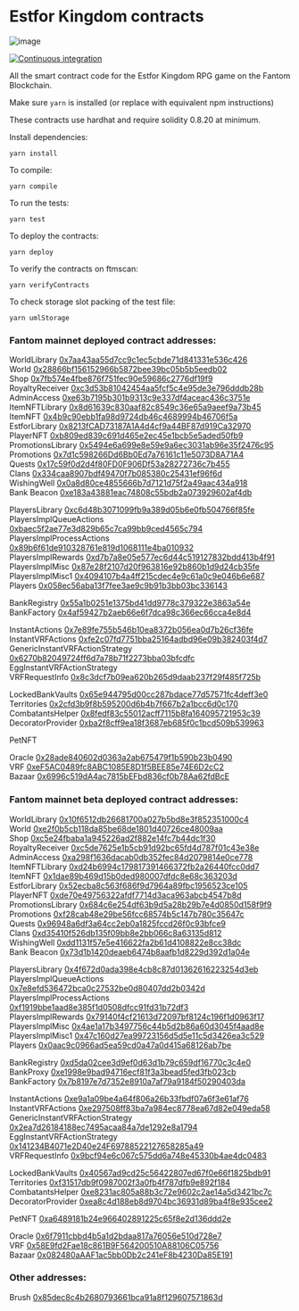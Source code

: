 # Estfor Kingdom contracts

![image](https://user-images.githubusercontent.com/84033732/223739503-c53a888a-443f-4fb5-98a3-d40f94956799.png)

[![Continuous integration](https://github.com/PaintSwap/estfor-contracts/actions/workflows/ci.yml/badge.svg)](https://github.com/PaintSwap/estfor-contracts/actions/workflows/ci.yml)

All the smart contract code for the Estfor Kingdom RPG game on the Fantom Blockchain.

Make sure `yarn` is installed (or replace with equivalent npm instructions)

These contracts use hardhat and require solidity 0.8.20 at minimum.

Install dependencies:

```shell
yarn install
```

To compile:

```shell
yarn compile
```

To run the tests:

```shell
yarn test
```

To deploy the contracts:

```shell
yarn deploy
```

To verify the contracts on ftmscan:

```shell
yarn verifyContracts
```

To check storage slot packing of the test file:

```shell
yarn umlStorage
```

### Fantom mainnet deployed contract addresses:

WorldLibrary [0x7aa43aa55d7cc9c1ec5cbde71d841331e536c426](https://ftmscan.com/address/0x7aa43aa55d7cc9c1ec5cbde71d841331e536c426)  
World [0x28866bf156152966b5872bee39bc05b5b5eedb02](https://ftmscan.com/address/0x28866bf156152966b5872bee39bc05b5b5eedb02)  
Shop [0x7fb574e4fbe876f751fec90e59686c2776df19f9](https://ftmscan.com/address/0x7fb574e4fbe876f751fec90e59686c2776df19f9)  
RoyaltyReceiver [0xc3d53b81042454aa5fcf5c4e95de3e796dddb28b](https://ftmscan.com/address/0xc3d53b81042454aa5fcf5c4e95de3e796dddb28b)  
AdminAccess [0xe63b7195b301b9313c9e337df4aceac436c3751e](https://ftmscan.com/address/0xe63b7195b301b9313c9e337df4aceac436c3751e)  
ItemNFTLibrary [0x8d61639c830aaf82c8549c36e65a9aeef9a73b45](https://ftmscan.com/address/0x8d61639c830aaf82c8549c36e65a9aeef9a73b45)  
ItemNFT [0x4b9c90ebb1fa98d9724db46c4689994b46706f5a](https://ftmscan.com/address/0x4b9c90ebb1fa98d9724db46c4689994b46706f5a)  
EstforLibrary [0x8213fCAD73187A1A4d4cf9a44BF87d919Ca32970](https://ftmscan.com/address/0x8213fCAD73187A1A4d4cf9a44BF87d919Ca32970)  
PlayerNFT [0xb809ed839c691d465e2ec45e1bcb5e5aded50fb9](https://ftmscan.com/address/0xb809ed839c691d465e2ec45e1bcb5e5aded50fb9)  
PromotionsLibrary [0x5494e6a699e8e59e9a6ec3031ab96e35f2476c95](https://ftmscan.com/address/0x5494e6a699e8e59e9a6ec3031ab96e35f2476c95)  
Promotions [0x7d1c598266Dd6Bb0Ed7a76161c11e5073D8A71A4](https://ftmscan.com/address/0x7d1c598266Dd6Bb0Ed7a76161c11e5073D8A71A4)  
Quests [0x17c59f0d2d4f80FD0F906Df53a28272736c7b455](https://ftmscan.com/address/0x17c59f0d2d4f80FD0F906Df53a28272736c7b455)  
Clans [0x334caa8907bdf49470f7b085380c25431ef96f6d](https://ftmscan.com/address/0x334caa8907bdf49470f7b085380c25431ef96f6d)  
WishingWell [0x0a8d80ce4855666b7d7121d75f2a49aac434a918](https://ftmscan.com/address/0x0a8d80ce4855666b7d7121d75f2a49aac434a918)  
Bank Beacon [0xe183a43881eac74808c55bdb2a073929602af4db](https://ftmscan.com/address/0xe183a43881eac74808c55bdb2a073929602af4db)

PlayersLibrary [0xc6d48b3071099fb9a389d05b6e0fb504766f85fe](https://ftmscan.com/address/0xc6d48b3071099fb9a389d05b6e0fb504766f85fe)  
PlayersImplQueueActions [0xbaec5f2ae77e3d829b65c7ca99bb9ced4565c794](https://ftmscan.com/address/0xbaec5f2ae77e3d829b65c7ca99bb9ced4565c794)  
PlayersImplProcessActions [0x89b6f61de910328761e819d1068111e4ba010932](https://ftmscan.com/address/0x89b6f61de910328761e819d1068111e4ba010932)  
PlayersImplRewards [0xd7b7a8e05e577ec6d44c519127832bdd413b4f91](https://ftmscan.com/address/0xd7b7a8e05e577ec6d44c519127832bdd413b4f91)  
PlayersImplMisc [0x87e28f2107d20f963816e92b860b1d9d24cb35fe](https://ftmscan.com/address/0x87e28f2107d20f963816e92b860b1d9d24cb35fe)  
PlayersImplMisc1 [0x4094107b4a4ff215cdec4e9c61a0c9e046b6e687](https://ftmscan.com/address/0x4094107b4a4ff215cdec4e9c61a0c9e046b6e687)  
Players [0x058ec56aba13f7fee3ae9c9b91b3bb03bc336143](https://ftmscan.com/address/0x058ec56aba13f7fee3ae9c9b91b3bb03bc336143)

BankRegistry [0x55a1b0251e1375bd41dd9778c379322e3863a54e](https://ftmscan.com/address/0x55a1b0251e1375bd41dd9778c379322e3863a54e)  
BankFactory [0x4af59427b2aeb66e6f7dca98c366ec66cca4e8d4](https://ftmscan.com/address/0x4af59427b2aeb66e6f7dca98c366ec66cca4e8d4)

InstantActions [0x7e89fe755b546b10ea8372b056ea0d7b26cf36fe](https://ftmscan.com/address/0x7e89fe755b546b10ea8372b056ea0d7b26cf36fe)  
InstantVRFActions [0xfe2c07fd7751bba25164adbd96e09b382403f4d7](https://ftmscan.com/address/0xfe2c07fd7751bba25164adbd96e09b382403f4d7)  
GenericInstantVRFActionStrategy [0x6270b82049724ff6d7a78b71f2273bba03bfcdfc](https://ftmscan.com/address/0x6270b82049724ff6d7a78b71f2273bba03bfcdfc)  
EggInstantVRFActionStrategy [](https://ftmscan.com/address/)  
VRFRequestInfo [0x8c3dcf7b09ea620b265d9daab237f29f485f725b](https://ftmscan.com/address/0x8c3dcf7b09ea620b265d9daab237f29f485f725b)

LockedBankVaults [0x65e944795d00cc287bdace77d57571fc4deff3e0](https://ftmscan.com/address/0x65e944795d00cc287bdace77d57571fc4deff3e0)  
Territories [0x2cfd3b9f8b595200d6b4b7f667b2a1bcc6d0c170](https://ftmscan.com/address/0x2cfd3b9f8b595200d6b4b7f667b2a1bcc6d0c170)  
CombatantsHelper [0x8fedf83c55012acff7115b8fa164095721953c39](https://ftmscan.com/address/0x8fedf83c55012acff7115b8fa164095721953c39)  
DecoratorProvider [0xba2f8cff9ea18f3687eb685f0c1bcd509b539963](https://ftmscan.com/address/0xba2f8cff9ea18f3687eb685f0c1bcd509b539963)

PetNFT [](https://ftmscan.com/address/)

Oracle [0x28ade840602d0363a2ab675479f1b590b23b0490](https://ftmscan.com/address/0x28ade840602d0363a2ab675479f1b590b23b0490)  
VRF [0xeF5AC0489fc8ABC1085E8D1f5BEE85e74E6D2cC2](https://ftmscan.com/address/0xeF5AC0489fc8ABC1085E8D1f5BEE85e74E6D2cC2)  
Bazaar [0x6996c519dA4ac7815bEFbd836cf0b78Aa62fdBcE](https://ftmscan.com/address/0x6996c519dA4ac7815bEFbd836cf0b78Aa62fdBcE)

### Fantom mainnet beta deployed contract addresses:

WorldLibrary [0x10f6512db26681700a027b5bd8e3f852351000c4](https://ftmscan.com/address/0x10f6512db26681700a027b5bd8e3f852351000c4)  
World [0xe2f0b5cb118da85be68de1801d40726ce48009aa](https://ftmscan.com/address/0xe2f0b5cb118da85be68de1801d40726ce48009aa)  
Shop [0xc5e24fbaba1a945226ad2f882e14fc7b44dc1f30](https://ftmscan.com/address/0xc5e24fbaba1a945226ad2f882e14fc7b44dc1f30)  
RoyaltyReceiver [0xc5de7625e1b5cb91d92bc65fd4d787f01c43e38e](https://ftmscan.com/address/0xc5de7625e1b5cb91d92bc65fd4d787f01c43e38e)  
AdminAccess [0xa298f1636dacab0db352fec84d2079814e0ce778](https://ftmscan.com/address/0xa298f1636dacab0db352fec84d2079814e0ce778)  
ItemNFTLibrary [0xd24b6994c179817391466372fb2a26440fcc0dd7](https://ftmscan.com/address/0xd24b6994c179817391466372fb2a26440fcc0dd7)  
ItemNFT [0x1dae89b469d15b0ded980007dfdc8e68c363203d](https://ftmscan.com/address/0x1dae89b469d15b0ded980007dfdc8e68c363203d)  
EstforLibrary [0x52ecba8c563f686f9d7964a89fbc1956523ce105](https://ftmscan.com/address/0x52ecba8c563f686f9d7964a89fbc1956523ce105)  
PlayerNFT [0xde70e49756322afdf7714d3aca963abcb4547b8d](https://ftmscan.com/address/0xde70e49756322afdf7714d3aca963abcb4547b8d)  
PromotionsLibrary [0x684c6e254df63b9d5a28b29b7e4d0850d158f9f9](https://ftmscan.com/address/0x684c6e254df63b9d5a28b29b7e4d0850d158f9f9)  
Promotions [0xf28cab48e29be56fcc68574b5c147b780c35647c](https://ftmscan.com/address/0xf28cab48e29be56fcc68574b5c147b780c35647c)  
Quests [0x96948a6df3a64cc2eb0a1825fccd26f0c93bfce9](https://ftmscan.com/address/0x96948a6df3a64cc2eb0a1825fccd26f0c93bfce9)  
Clans [0xd35410f526db135f09bb8e2bb066c8a63135d812](https://ftmscan.com/address/0xd35410f526db135f09bb8e2bb066c8a63135d812)  
WishingWell [0xdd1131f57e5e416622fa2b61d4108822e8cc38dc](https://ftmscan.com/address/0xdd1131f57e5e416622fa2b61d4108822e8cc38dc)  
Bank Beacon [0x73d1b1420deaeb6474b8aafb1d8229d392d1a04e](https://ftmscan.com/address/0x73d1b1420deaeb6474b8aafb1d8229d392d1a04e)

PlayersLibrary [0x4f672d0ada398e4cb8c87d01362616223254d3eb](https://ftmscan.com/address/0x4f672d0ada398e4cb8c87d01362616223254d3eb)  
PlayersImplQueueActions [0x7e8efd536472bca0c27532be0d80407dd2b0342d](https://ftmscan.com/address/0x7e8efd536472bca0c27532be0d80407dd2b0342d)  
PlayersImplProcessActions [0xf1919bbe1aad8e385f1d0508dfcc91fd31b72df3](https://ftmscan.com/address/0xf1919bbe1aad8e385f1d0508dfcc91fd31b72df3)  
PlayersImplRewards [0x79140f4cf21613d72097bf8124c196f1d0963f17](https://ftmscan.com/address/0x79140f4cf21613d72097bf8124c196f1d0963f17)  
PlayersImplMisc [0x4ae1a17b3497756c44b5d2b86a60d3045f4aad8e](https://ftmscan.com/address/0x4ae1a17b3497756c44b5d2b86a60d3045f4aad8e)  
PlayersImplMisc1 [0x47c160d27ea99723156d5d5e11c5d3426ea3c529](https://ftmscan.com/address/0x47c160d27ea99723156d5d5e11c5d3426ea3c529)  
Players [0x0aac9c0966ad5ea59cd0a47a0d415a68126ab7be](https://ftmscan.com/address/0x0aac9c0966ad5ea59cd0a47a0d415a68126ab7be)

BankRegistry [0xd5da02cee3d9ef0d63d1b79c659df16770c3c4e0](https://ftmscan.com/address/0xd5da02cee3d9ef0d63d1b79c659df16770c3c4e0)  
BankProxy [0xe1998e9bad94716ecf81f3a3bead5fed3fb023cb](https://ftmscan.com/address/0xe1998e9bad94716ecf81f3a3bead5fed3fb023cb)  
BankFactory [0x7b8197e7d7352e8910a7af79a9184f50290403da](https://ftmscan.com/address/0x7b8197e7d7352e8910a7af79a9184f50290403da)

InstantActions [0xe9a1a09be4a64f806a26b33fbdf07a6f3e61af76](https://ftmscan.com/address/0xe9a1a09be4a64f806a26b33fbdf07a6f3e61af76)  
InstantVRFActions [0xe297508ff83ba7a984ec8778ea67d82e049eda58](https://ftmscan.com/address/0xe297508ff83ba7a984ec8778ea67d82e049eda58)  
GenericInstantVRFActionStrategy [0x2ea7d26184188ec7495acaa84a7de1292e8a1794](https://ftmscan.com/address/0x2ea7d26184188ec7495acaa84a7de1292e8a1794)  
EggInstantVRFActionStrategy [0x141234B4071e2D40e24F69788522127658285a49](https://ftmscan.com/address/0x141234B4071e2D40e24F69788522127658285a49)  
VRFRequestInfo [0x9bcf94e6c067c575dd6a748e45330b4ae4dc0483](https://ftmscan.com/address/0x9bcf94e6c067c575dd6a748e45330b4ae4dc0483)

LockedBankVaults [0x40567ad9cd25c56422807ed67f0e66f1825bdb91](https://ftmscan.com/address/0x40567ad9cd25c56422807ed67f0e66f1825bdb91)  
Territories [0xf31517db9f0987002f3a0fb4f787dfb9e892f184](https://ftmscan.com/address/0xf31517db9f0987002f3a0fb4f787dfb9e892f184)  
CombatantsHelper [0xe8231ac805a88b3c72e9602c2ae14a5d3421bc7c](https://ftmscan.com/address/0xe8231ac805a88b3c72e9602c2ae14a5d3421bc7c)  
DecoratorProvider [0xea8c4d188eb8d9704bc36931d89ba4f8e935cee2](https://ftmscan.com/address/0xea8c4d188eb8d9704bc36931d89ba4f8e935cee2)

PetNFT [0xa6489181b24e966402891225c65f8e2d136ddd2e](https://ftmscan.com/address/0xa6489181b24e966402891225c65f8e2d136ddd2e)

Oracle [0x6f7911cbbd4b5a1d2bdaa817a76056e510d728e7](https://ftmscan.com/address/0x6f7911cbbd4b5a1d2bdaa817a76056e510d728e7)  
VRF [0x58E9fd2Fae18c861B9F564200510A88106C05756](https://ftmscan.com/address/0x58E9fd2Fae18c861B9F564200510A88106C05756)  
Bazaar [0x082480aAAF1ac5bb0Db2c241eF8b4230Da85E191](https://ftmscan.com/address/0x082480aAAF1ac5bb0Db2c241eF8b4230Da85E191)

### Other addresses:

Brush [0x85dec8c4b2680793661bca91a8f129607571863d](https://ftmscan.com/address/0x85dec8c4b2680793661bca91a8f129607571863d)
